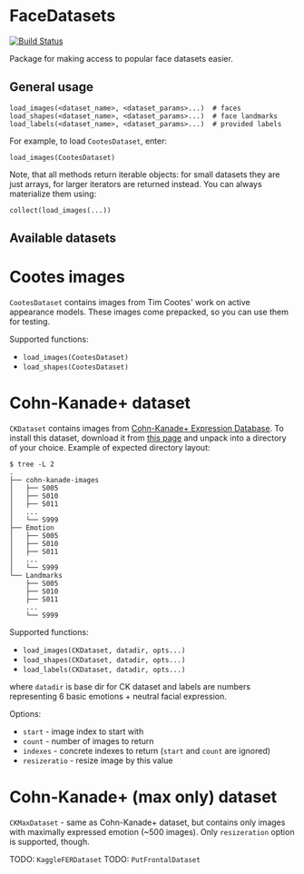 # FaceDatasets

[![Build Status](https://travis-ci.org/dfdx/FaceDatasets.jl.svg)](https://travis-ci.org/dfdx/FaceDatasets.jl)

Package for making access to popular face datasets easier.

## General usage

    load_images(<dataset_name>, <dataset_params>...)  # faces
    load_shapes(<dataset_name>, <dataset_params>...)  # face landmarks
    load_labels(<dataset_name>, <dataset_params>...)  # provided labels

For example, to load `CootesDataset`, enter:

    load_images(CootesDataset)

Note, that all methods return iterable objects: for small datasets they are just arrays, for larger iterators are returned instead. You can always materialize them using:

    collect(load_images(...))


## Available datasets

# Cootes images

`CootesDataset` contains images from Tim Cootes' work on active appearance models. These images come prepacked, so you can use them for testing.

Supported functions:
 * `load_images(CootesDataset)`
 * `load_shapes(CootesDataset)`

# Cohn-Kanade+ dataset

`CKDataset` contains images from [Cohn-Kanade+ Expression Database](http://www.pitt.edu/~emotion/ck-spread.htm). To install this dataset, download it from [this page](http://www.consortium.ri.cmu.edu/ckagree/) and unpack into a directory of your choice. Example of expected directory layout:


```
$ tree -L 2
.
├── cohn-kanade-images
│   ├── S005
│   ├── S010
│   ├── S011
│   ...
│   └── S999
├── Emotion
│   ├── S005
│   ├── S010
│   ├── S011
│   ...
│   └── S999
└── Landmarks
    ├── S005
    ├── S010
    ├── S011
    ...
    └── S999
```

Supported functions:
 * `load_images(CKDataset, datadir, opts...)`
 * `load_shapes(CKDataset, datadir, opts...)`
 * `load_labels(CKDataset, datadir, opts...)`

where `datadir` is base dir for CK dataset and labels are numbers representing 6 basic emotions + neutral facial expression.

Options:

 * `start` - image index to start with
 * `count` - number of images to return
 * `indexes` - concrete indexes to return (`start` and `count` are ignored)
 * `resizeratio` - resize image by this value


# Cohn-Kanade+ (max only) dataset

`CKMaxDataset` - same as Cohn-Kanade+ dataset, but contains only images with maximally expressed emotion (~500 images). Only `resizeration` option is supported, though.


TODO: `KaggleFERDataset`
TODO: `PutFrontalDataset`